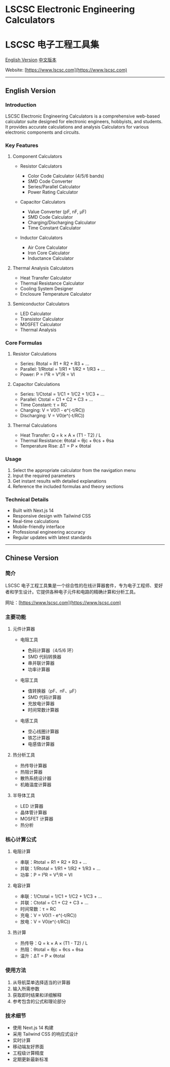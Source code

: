 # LSCSC Electronic Engineering Calculators
# LSCSC 电子工程工具集

[English Version](#english-version)
[中文版本](#chinese-version)

Website: [https://www.lscsc.com](https://www.lscsc.com)

---

## English Version

### Introduction
LSCSC Electronic Engineering Calculators is a comprehensive web-based calculator suite designed for electronic engineers, hobbyists, and students. It provides accurate calculations and analysis Calculators for various electronic components and circuits.

### Key Features
1. Component Calculators
   - Resistor Calculators
     * Color Code Calculator (4/5/6 bands)
     * SMD Code Converter
     * Series/Parallel Calculator
     * Power Rating Calculator
   
   - Capacitor Calculators
     * Value Converter (pF, nF, µF)
     * SMD Code Calculator
     * Charging/Discharging Calculator
     * Time Constant Calculator
   
   - Inductor Calculators
     * Air Core Calculator
     * Iron Core Calculator
     * Inductance Calculator

2. Thermal Analysis Calculators
   - Heat Transfer Calculator
   - Thermal Resistance Calculator
   - Cooling System Designer
   - Enclosure Temperature Calculator

3. Semiconductor Calculators
   - LED Calculator
   - Transistor Calculator
   - MOSFET Calculator
   - Thermal Analysis

### Core Formulas

1. Resistor Calculations
   - Series: Rtotal = R1 + R2 + R3 + ...
   - Parallel: 1/Rtotal = 1/R1 + 1/R2 + 1/R3 + ...
   - Power: P = I²R = V²/R = VI
2. Capacitor Calculations
   - Series: 1/Ctotal = 1/C1 + 1/C2 + 1/C3 + ...
   - Parallel: Ctotal = C1 + C2 + C3 + ...
   - Time Constant: τ = RC
   - Charging: V = V0(1 - e^(-t/RC))
   - Discharging: V = V0(e^(-t/RC))

1. Thermal Calculations
   - Heat Transfer: Q = k × A × (T1 - T2) / L
   - Thermal Resistance: θtotal = θjc + θcs + θsa
   - Temperature Rise: ΔT = P × θtotal

### Usage
1. Select the appropriate calculator from the navigation menu
2. Input the required parameters
3. Get instant results with detailed explanations
4. Reference the included formulas and theory sections

### Technical Details
- Built with Next.js 14
- Responsive design with Tailwind CSS
- Real-time calculations
- Mobile-friendly interface
- Professional engineering accuracy
- Regular updates with latest standards

---

## Chinese Version

### 简介
LSCSC 电子工程工具集是一个综合性的在线计算器套件，专为电子工程师、爱好者和学生设计。它提供各种电子元件和电路的精确计算和分析工具。

网址：[https://www.lscsc.com](https://www.lscsc.com)

### 主要功能
1. 元件计算器
   - 电阻工具
     * 色码计算器（4/5/6 环）
     * SMD 代码转换器
     * 串并联计算器
     * 功率计算器
   
   - 电容工具
     * 值转换器（pF、nF、µF）
     * SMD 代码计算器
     * 充放电计算器
     * 时间常数计算器
   
   - 电感工具
     * 空心线圈计算器
     * 铁芯计算器
     * 电感值计算器

2. 热分析工具
   - 热传导计算器
   - 热阻计算器
   - 散热系统设计器
   - 机箱温度计算器

3. 半导体工具
   - LED 计算器
   - 晶体管计算器
   - MOSFET 计算器
   - 热分析

### 核心计算公式

1. 电阻计算
   - 串联：Rtotal = R1 + R2 + R3 + ...
   - 并联：1/Rtotal = 1/R1 + 1/R2 + 1/R3 + ...
   - 功率：P = I²R = V²/R = VI


2. 电容计算
   - 串联：1/Ctotal = 1/C1 + 1/C2 + 1/C3 + ...
   - 并联：Ctotal = C1 + C2 + C3 + ...
   - 时间常数：τ = RC
   - 充电：V = V0(1 - e^(-t/RC))
   - 放电：V = V0(e^(-t/RC))

3. 热计算
   - 热传导：Q = k × A × (T1 - T2) / L
   - 热阻：θtotal = θjc + θcs + θsa
   - 温升：ΔT = P × θtotal


### 使用方法
1. 从导航菜单选择适当的计算器
2. 输入所需参数
3. 获取即时结果和详细解释
4. 参考包含的公式和理论部分

### 技术细节
- 使用 Next.js 14 构建
- 采用 Tailwind CSS 的响应式设计
- 实时计算
- 移动端友好界面
- 工程级计算精度
- 定期更新最新标准
